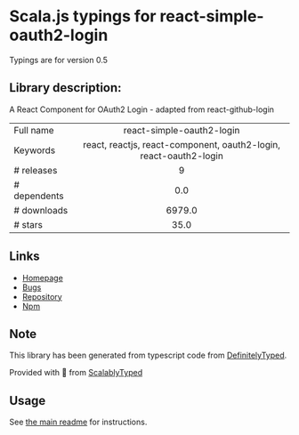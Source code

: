 
# Scala.js typings for react-simple-oauth2-login

Typings are for version 0.5

## Library description:
A React Component for OAuth2 Login - adapted from react-github-login

|                    |                 |
| ------------------ | :-------------: |
| Full name          | react-simple-oauth2-login |
| Keywords           | react, reactjs, react-component, oauth2-login, react-oauth2-login |
| # releases         | 9 |
| # dependents       | 0.0 |
| # downloads        | 6979.0 |
| # stars            | 35.0 |

## Links
- [Homepage](https://github.com/bhubr/react-simple-oauth2-login#readme)
- [Bugs](https://github.com/bhubr/react-simple-oauth2-login/issues)
- [Repository](https://github.com/bhubr/react-simple-oauth2-login)
- [Npm](https://www.npmjs.com/package/react-simple-oauth2-login)
    


## Note
This library has been generated from typescript code from [DefinitelyTyped](https://definitelytyped.org).

Provided with :purple_heart: from [ScalablyTyped](https://github.com/oyvindberg/ScalablyTyped)

## Usage
See [the main readme](../../readme.md) for instructions.


